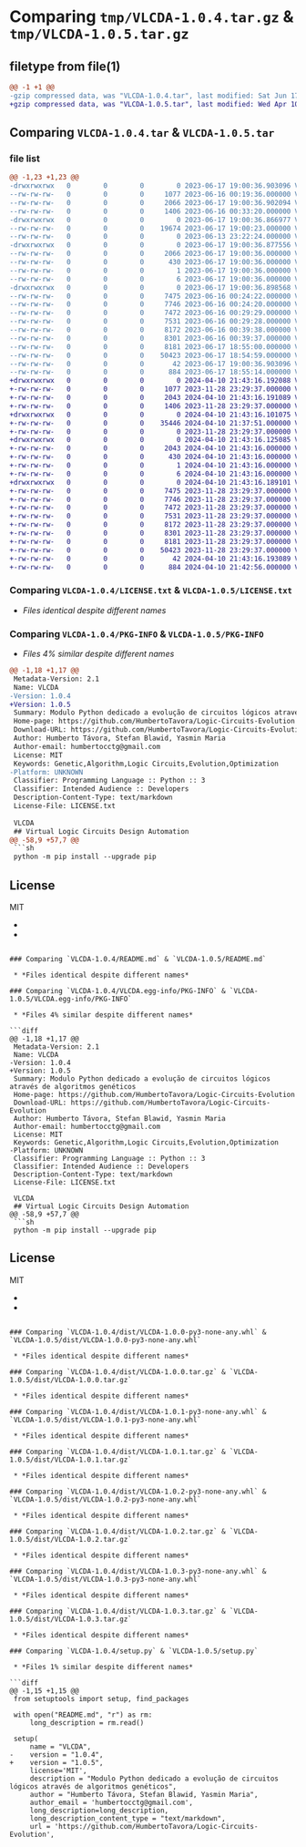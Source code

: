 # Comparing `tmp/VLCDA-1.0.4.tar.gz` & `tmp/VLCDA-1.0.5.tar.gz`

## filetype from file(1)

```diff
@@ -1 +1 @@
-gzip compressed data, was "VLCDA-1.0.4.tar", last modified: Sat Jun 17 19:00:36 2023, max compression
+gzip compressed data, was "VLCDA-1.0.5.tar", last modified: Wed Apr 10 21:43:16 2024, max compression
```

## Comparing `VLCDA-1.0.4.tar` & `VLCDA-1.0.5.tar`

### file list

```diff
@@ -1,23 +1,23 @@
-drwxrwxrwx   0        0        0        0 2023-06-17 19:00:36.903096 VLCDA-1.0.4/
--rw-rw-rw-   0        0        0     1077 2023-06-16 00:19:36.000000 VLCDA-1.0.4/LICENSE.txt
--rw-rw-rw-   0        0        0     2066 2023-06-17 19:00:36.902094 VLCDA-1.0.4/PKG-INFO
--rw-rw-rw-   0        0        0     1406 2023-06-16 00:33:20.000000 VLCDA-1.0.4/README.md
-drwxrwxrwx   0        0        0        0 2023-06-17 19:00:36.866977 VLCDA-1.0.4/VLCDA/
--rw-rw-rw-   0        0        0    19674 2023-06-17 19:00:23.000000 VLCDA-1.0.4/VLCDA/Logic_Circuits_Evolution.py
--rw-rw-rw-   0        0        0        0 2023-06-13 23:22:24.000000 VLCDA-1.0.4/VLCDA/__init__.py
-drwxrwxrwx   0        0        0        0 2023-06-17 19:00:36.877556 VLCDA-1.0.4/VLCDA.egg-info/
--rw-rw-rw-   0        0        0     2066 2023-06-17 19:00:36.000000 VLCDA-1.0.4/VLCDA.egg-info/PKG-INFO
--rw-rw-rw-   0        0        0      430 2023-06-17 19:00:36.000000 VLCDA-1.0.4/VLCDA.egg-info/SOURCES.txt
--rw-rw-rw-   0        0        0        1 2023-06-17 19:00:36.000000 VLCDA-1.0.4/VLCDA.egg-info/dependency_links.txt
--rw-rw-rw-   0        0        0        6 2023-06-17 19:00:36.000000 VLCDA-1.0.4/VLCDA.egg-info/top_level.txt
-drwxrwxrwx   0        0        0        0 2023-06-17 19:00:36.898568 VLCDA-1.0.4/dist/
--rw-rw-rw-   0        0        0     7475 2023-06-16 00:24:22.000000 VLCDA-1.0.4/dist/VLCDA-1.0.0-py3-none-any.whl
--rw-rw-rw-   0        0        0     7746 2023-06-16 00:24:20.000000 VLCDA-1.0.4/dist/VLCDA-1.0.0.tar.gz
--rw-rw-rw-   0        0        0     7472 2023-06-16 00:29:29.000000 VLCDA-1.0.4/dist/VLCDA-1.0.1-py3-none-any.whl
--rw-rw-rw-   0        0        0     7531 2023-06-16 00:29:28.000000 VLCDA-1.0.4/dist/VLCDA-1.0.1.tar.gz
--rw-rw-rw-   0        0        0     8172 2023-06-16 00:39:38.000000 VLCDA-1.0.4/dist/VLCDA-1.0.2-py3-none-any.whl
--rw-rw-rw-   0        0        0     8301 2023-06-16 00:39:37.000000 VLCDA-1.0.4/dist/VLCDA-1.0.2.tar.gz
--rw-rw-rw-   0        0        0     8181 2023-06-17 18:55:00.000000 VLCDA-1.0.4/dist/VLCDA-1.0.3-py3-none-any.whl
--rw-rw-rw-   0        0        0    50423 2023-06-17 18:54:59.000000 VLCDA-1.0.4/dist/VLCDA-1.0.3.tar.gz
--rw-rw-rw-   0        0        0       42 2023-06-17 19:00:36.903096 VLCDA-1.0.4/setup.cfg
--rw-rw-rw-   0        0        0      884 2023-06-17 18:55:14.000000 VLCDA-1.0.4/setup.py
+drwxrwxrwx   0        0        0        0 2024-04-10 21:43:16.192088 VLCDA-1.0.5/
+-rw-rw-rw-   0        0        0     1077 2023-11-28 23:29:37.000000 VLCDA-1.0.5/LICENSE.txt
+-rw-rw-rw-   0        0        0     2043 2024-04-10 21:43:16.191089 VLCDA-1.0.5/PKG-INFO
+-rw-rw-rw-   0        0        0     1406 2023-11-28 23:29:37.000000 VLCDA-1.0.5/README.md
+drwxrwxrwx   0        0        0        0 2024-04-10 21:43:16.101075 VLCDA-1.0.5/VLCDA/
+-rw-rw-rw-   0        0        0    35446 2024-04-10 21:37:51.000000 VLCDA-1.0.5/VLCDA/Logic_Circuits_Evolution.py
+-rw-rw-rw-   0        0        0        0 2023-11-28 23:29:37.000000 VLCDA-1.0.5/VLCDA/__init__.py
+drwxrwxrwx   0        0        0        0 2024-04-10 21:43:16.125085 VLCDA-1.0.5/VLCDA.egg-info/
+-rw-rw-rw-   0        0        0     2043 2024-04-10 21:43:16.000000 VLCDA-1.0.5/VLCDA.egg-info/PKG-INFO
+-rw-rw-rw-   0        0        0      430 2024-04-10 21:43:16.000000 VLCDA-1.0.5/VLCDA.egg-info/SOURCES.txt
+-rw-rw-rw-   0        0        0        1 2024-04-10 21:43:16.000000 VLCDA-1.0.5/VLCDA.egg-info/dependency_links.txt
+-rw-rw-rw-   0        0        0        6 2024-04-10 21:43:16.000000 VLCDA-1.0.5/VLCDA.egg-info/top_level.txt
+drwxrwxrwx   0        0        0        0 2024-04-10 21:43:16.189101 VLCDA-1.0.5/dist/
+-rw-rw-rw-   0        0        0     7475 2023-11-28 23:29:37.000000 VLCDA-1.0.5/dist/VLCDA-1.0.0-py3-none-any.whl
+-rw-rw-rw-   0        0        0     7746 2023-11-28 23:29:37.000000 VLCDA-1.0.5/dist/VLCDA-1.0.0.tar.gz
+-rw-rw-rw-   0        0        0     7472 2023-11-28 23:29:37.000000 VLCDA-1.0.5/dist/VLCDA-1.0.1-py3-none-any.whl
+-rw-rw-rw-   0        0        0     7531 2023-11-28 23:29:37.000000 VLCDA-1.0.5/dist/VLCDA-1.0.1.tar.gz
+-rw-rw-rw-   0        0        0     8172 2023-11-28 23:29:37.000000 VLCDA-1.0.5/dist/VLCDA-1.0.2-py3-none-any.whl
+-rw-rw-rw-   0        0        0     8301 2023-11-28 23:29:37.000000 VLCDA-1.0.5/dist/VLCDA-1.0.2.tar.gz
+-rw-rw-rw-   0        0        0     8181 2023-11-28 23:29:37.000000 VLCDA-1.0.5/dist/VLCDA-1.0.3-py3-none-any.whl
+-rw-rw-rw-   0        0        0    50423 2023-11-28 23:29:37.000000 VLCDA-1.0.5/dist/VLCDA-1.0.3.tar.gz
+-rw-rw-rw-   0        0        0       42 2024-04-10 21:43:16.193089 VLCDA-1.0.5/setup.cfg
+-rw-rw-rw-   0        0        0      884 2024-04-10 21:42:56.000000 VLCDA-1.0.5/setup.py
```

### Comparing `VLCDA-1.0.4/LICENSE.txt` & `VLCDA-1.0.5/LICENSE.txt`

 * *Files identical despite different names*

### Comparing `VLCDA-1.0.4/PKG-INFO` & `VLCDA-1.0.5/PKG-INFO`

 * *Files 4% similar despite different names*

```diff
@@ -1,18 +1,17 @@
 Metadata-Version: 2.1
 Name: VLCDA
-Version: 1.0.4
+Version: 1.0.5
 Summary: Modulo Python dedicado a evolução de circuitos lógicos através de algoritmos genéticos
 Home-page: https://github.com/HumbertoTavora/Logic-Circuits-Evolution
 Download-URL: https://github.com/HumbertoTavora/Logic-Circuits-Evolution
 Author: Humberto Távora, Stefan Blawid, Yasmin Maria
 Author-email: humbertocctg@gmail.com
 License: MIT
 Keywords: Genetic,Algorithm,Logic Circuits,Evolution,Optimization
-Platform: UNKNOWN
 Classifier: Programming Language :: Python :: 3
 Classifier: Intended Audience :: Developers
 Description-Content-Type: text/markdown
 License-File: LICENSE.txt
 
 VLCDA
 ## Virtual Logic Circuits Design Automation
@@ -58,9 +57,7 @@
 ```sh
 python -m pip install --upgrade pip
 ```
 ## License
 
 MIT
 
-
-
```

### Comparing `VLCDA-1.0.4/README.md` & `VLCDA-1.0.5/README.md`

 * *Files identical despite different names*

### Comparing `VLCDA-1.0.4/VLCDA.egg-info/PKG-INFO` & `VLCDA-1.0.5/VLCDA.egg-info/PKG-INFO`

 * *Files 4% similar despite different names*

```diff
@@ -1,18 +1,17 @@
 Metadata-Version: 2.1
 Name: VLCDA
-Version: 1.0.4
+Version: 1.0.5
 Summary: Modulo Python dedicado a evolução de circuitos lógicos através de algoritmos genéticos
 Home-page: https://github.com/HumbertoTavora/Logic-Circuits-Evolution
 Download-URL: https://github.com/HumbertoTavora/Logic-Circuits-Evolution
 Author: Humberto Távora, Stefan Blawid, Yasmin Maria
 Author-email: humbertocctg@gmail.com
 License: MIT
 Keywords: Genetic,Algorithm,Logic Circuits,Evolution,Optimization
-Platform: UNKNOWN
 Classifier: Programming Language :: Python :: 3
 Classifier: Intended Audience :: Developers
 Description-Content-Type: text/markdown
 License-File: LICENSE.txt
 
 VLCDA
 ## Virtual Logic Circuits Design Automation
@@ -58,9 +57,7 @@
 ```sh
 python -m pip install --upgrade pip
 ```
 ## License
 
 MIT
 
-
-
```

### Comparing `VLCDA-1.0.4/dist/VLCDA-1.0.0-py3-none-any.whl` & `VLCDA-1.0.5/dist/VLCDA-1.0.0-py3-none-any.whl`

 * *Files identical despite different names*

### Comparing `VLCDA-1.0.4/dist/VLCDA-1.0.0.tar.gz` & `VLCDA-1.0.5/dist/VLCDA-1.0.0.tar.gz`

 * *Files identical despite different names*

### Comparing `VLCDA-1.0.4/dist/VLCDA-1.0.1-py3-none-any.whl` & `VLCDA-1.0.5/dist/VLCDA-1.0.1-py3-none-any.whl`

 * *Files identical despite different names*

### Comparing `VLCDA-1.0.4/dist/VLCDA-1.0.1.tar.gz` & `VLCDA-1.0.5/dist/VLCDA-1.0.1.tar.gz`

 * *Files identical despite different names*

### Comparing `VLCDA-1.0.4/dist/VLCDA-1.0.2-py3-none-any.whl` & `VLCDA-1.0.5/dist/VLCDA-1.0.2-py3-none-any.whl`

 * *Files identical despite different names*

### Comparing `VLCDA-1.0.4/dist/VLCDA-1.0.2.tar.gz` & `VLCDA-1.0.5/dist/VLCDA-1.0.2.tar.gz`

 * *Files identical despite different names*

### Comparing `VLCDA-1.0.4/dist/VLCDA-1.0.3-py3-none-any.whl` & `VLCDA-1.0.5/dist/VLCDA-1.0.3-py3-none-any.whl`

 * *Files identical despite different names*

### Comparing `VLCDA-1.0.4/dist/VLCDA-1.0.3.tar.gz` & `VLCDA-1.0.5/dist/VLCDA-1.0.3.tar.gz`

 * *Files identical despite different names*

### Comparing `VLCDA-1.0.4/setup.py` & `VLCDA-1.0.5/setup.py`

 * *Files 1% similar despite different names*

```diff
@@ -1,15 +1,15 @@
 from setuptools import setup, find_packages
 
 with open("README.md", "r") as rm:
     long_description = rm.read()
 
 setup(
     name = "VLCDA",
-    version = "1.0.4",
+    version = "1.0.5",
     license='MIT',
     description = "Modulo Python dedicado a evolução de circuitos lógicos através de algoritmos genéticos",
     author = "Humberto Távora, Stefan Blawid, Yasmin Maria",
     author_email = 'humbertocctg@gmail.com',
     long_description=long_description,
     long_description_content_type = "text/markdown",
     url = 'https://github.com/HumbertoTavora/Logic-Circuits-Evolution',
```

